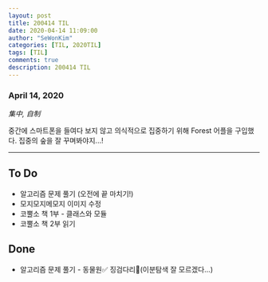 ```yaml
---
layout: post
title: 200414 TIL 
date: 2020-04-14 11:09:00
author: "SeWonKim"
categories: [TIL, 2020TIL]
tags: [TIL]
comments: true
description: 200414 TIL
---
```


### April 14, 2020

*集中, 自制*

중간에 스마트폰을 들여다 보지 않고 의식적으로 집중하기 위해 Forest 어플을 구입했다.
집중의 숲을 잘 꾸며봐야지...!

---

## To Do
- 알고리즘 문제 풀기 (오전에 끝 마치기!)
- 모지모지메모지 이미지 수정
- 코뿔소 책 1부 - 클래스와 모듈
- 코뿔소 책 2부 읽기
　
## Done
- 알고리즘 문제 풀기 - 동물원✅ 징검다리🔺(이분탐색 잘 모르겠다...)


